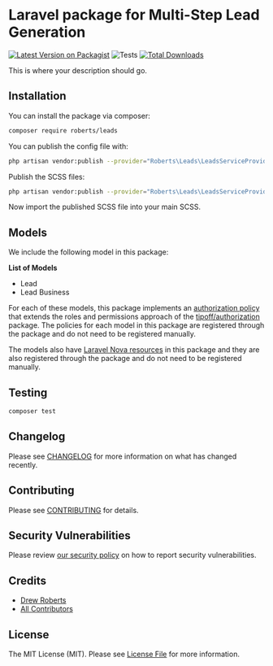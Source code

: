 # Laravel package for Multi-Step Lead Generation

[![Latest Version on Packagist](https://img.shields.io/packagist/v/roberts/leads.svg?style=flat-square)](https://packagist.org/packages/roberts/leads)
![Tests](https://github.com/roberts/leads/workflows/Tests/badge.svg)
[![Total Downloads](https://img.shields.io/packagist/dt/roberts/leads.svg?style=flat-square)](https://packagist.org/packages/roberts/leads)

This is where your description should go.

## Installation

You can install the package via composer:

```bash
composer require roberts/leads
```

You can publish the config file with:

```bash
php artisan vendor:publish --provider="Roberts\Leads\LeadsServiceProvider" --tag="leads-config"
```

Publish the SCSS files:

```bash
php artisan vendor:publish --provider="Roberts\Leads\LeadsServiceProvider" --tag="styles"
```

Now import the published SCSS file into your main SCSS.

## Models

We include the following model in this package:

**List of Models**

- Lead
- Lead Business

For each of these models, this package implements an [authorization policy](https://laravel.com/docs/8.x/authorization) that extends the roles and permissions approach of the [tipoff/authorization](https://github.com/tipoff/authorization) package. The policies for each model in this package are registered through the package and do not need to be registered manually.

The models also have [Laravel Nova resources](https://nova.laravel.com/docs/3.0/resources/) in this package and they are also registered through the package and do not need to be registered manually.

## Testing

```bash
composer test
```

## Changelog

Please see [CHANGELOG](CHANGELOG.md) for more information on what has changed recently.

## Contributing

Please see [CONTRIBUTING](.github/CONTRIBUTING.md) for details.

## Security Vulnerabilities

Please review [our security policy](../../security/policy) on how to report security vulnerabilities.

## Credits

- [Drew Roberts](https://github.com/drewroberts)
- [All Contributors](../../contributors)

## License

The MIT License (MIT). Please see [License File](LICENSE.md) for more information.
